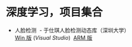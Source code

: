 # 深度学习，项目集合

- 人脸检测
  - 于仕琪人脸检测动态库（深圳大学）  
  [Win 版](https://github.com/smartadpole/libfacedetection) (*Visual Studio*) 
  [ARM 版](https://github.com/smartadpole/YSQfastfd)
